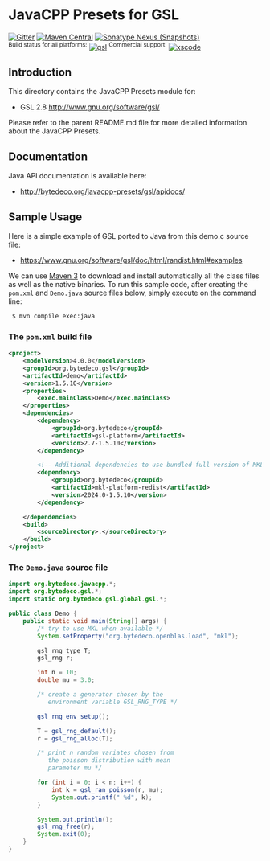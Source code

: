 JavaCPP Presets for GSL
=======================

[![Gitter](https://badges.gitter.im/bytedeco/javacpp.svg)](https://gitter.im/bytedeco/javacpp) [![Maven Central](https://maven-badges.herokuapp.com/maven-central/org.bytedeco/gsl/badge.svg)](https://maven-badges.herokuapp.com/maven-central/org.bytedeco/gsl) [![Sonatype Nexus (Snapshots)](https://img.shields.io/nexus/s/https/oss.sonatype.org/org.bytedeco/gsl.svg)](http://bytedeco.org/builds/)  
<sup>Build status for all platforms:</sup> [![gsl](https://github.com/bytedeco/javacpp-presets/workflows/gsl/badge.svg)](https://github.com/bytedeco/javacpp-presets/actions?query=workflow%3Agsl)  <sup>Commercial support:</sup> [![xscode](https://img.shields.io/badge/Available%20on-xs%3Acode-blue?style=?style=plastic&logo=appveyor&logo=data:image/png;base64,iVBORw0KGgoAAAANSUhEUgAAAEAAAABACAMAAACdt4HsAAAAGXRFWHRTb2Z0d2FyZQBBZG9iZSBJbWFnZVJlYWR5ccllPAAAAAZQTFRF////////VXz1bAAAAAJ0Uk5T/wDltzBKAAAAlUlEQVR42uzXSwqAMAwE0Mn9L+3Ggtgkk35QwcnSJo9S+yGwM9DCooCbgn4YrJ4CIPUcQF7/XSBbx2TEz4sAZ2q1RAECBAiYBlCtvwN+KiYAlG7UDGj59MViT9hOwEqAhYCtAsUZvL6I6W8c2wcbd+LIWSCHSTeSAAECngN4xxIDSK9f4B9t377Wd7H5Nt7/Xz8eAgwAvesLRjYYPuUAAAAASUVORK5CYII=)](https://xscode.com/bytedeco/javacpp-presets)


Introduction
------------
This directory contains the JavaCPP Presets module for:

 * GSL 2.8  http://www.gnu.org/software/gsl/

Please refer to the parent README.md file for more detailed information about the JavaCPP Presets.


Documentation
-------------
Java API documentation is available here:

 * http://bytedeco.org/javacpp-presets/gsl/apidocs/


Sample Usage
------------
Here is a simple example of GSL ported to Java from this demo.c source file:

 * https://www.gnu.org/software/gsl/doc/html/randist.html#examples

We can use [Maven 3](http://maven.apache.org/) to download and install automatically all the class files as well as the native binaries. To run this sample code, after creating the `pom.xml` and `Demo.java` source files below, simply execute on the command line:
```bash
 $ mvn compile exec:java
```

### The `pom.xml` build file
```xml
<project>
    <modelVersion>4.0.0</modelVersion>
    <groupId>org.bytedeco.gsl</groupId>
    <artifactId>demo</artifactId>
    <version>1.5.10</version>
    <properties>
        <exec.mainClass>Demo</exec.mainClass>
    </properties>
    <dependencies>
        <dependency>
            <groupId>org.bytedeco</groupId>
            <artifactId>gsl-platform</artifactId>
            <version>2.7-1.5.10</version>
        </dependency>

        <!-- Additional dependencies to use bundled full version of MKL -->
        <dependency>
            <groupId>org.bytedeco</groupId>
            <artifactId>mkl-platform-redist</artifactId>
            <version>2024.0-1.5.10</version>
        </dependency>

    </dependencies>
    <build>
        <sourceDirectory>.</sourceDirectory>
    </build>
</project>
```

### The `Demo.java` source file
```java
import org.bytedeco.javacpp.*;
import org.bytedeco.gsl.*;
import static org.bytedeco.gsl.global.gsl.*;

public class Demo {
    public static void main(String[] args) {
        /* try to use MKL when available */
        System.setProperty("org.bytedeco.openblas.load", "mkl");

        gsl_rng_type T;
        gsl_rng r;

        int n = 10;
        double mu = 3.0;

        /* create a generator chosen by the 
           environment variable GSL_RNG_TYPE */

        gsl_rng_env_setup();

        T = gsl_rng_default();
        r = gsl_rng_alloc(T);

        /* print n random variates chosen from 
           the poisson distribution with mean 
           parameter mu */

        for (int i = 0; i < n; i++) {
            int k = gsl_ran_poisson(r, mu);
            System.out.printf(" %d", k);
        }

        System.out.println();
        gsl_rng_free(r);
        System.exit(0);
    }
}
```
